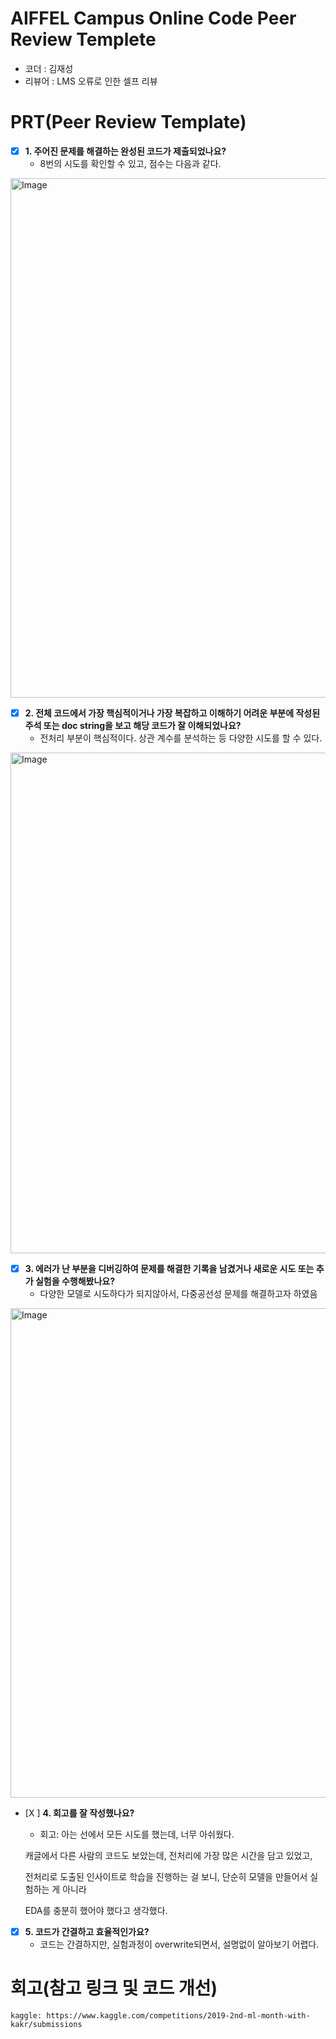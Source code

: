 # AIFFEL Campus Online Code Peer Review Templete
- 코더 : 김재성
- 리뷰어 : LMS 오류로 인한 셀프 리뷰


# PRT(Peer Review Template)
- [X]  **1. 주어진 문제를 해결하는 완성된 코드가 제출되었나요?**
    - 8번의 시도를 확인할 수 있고, 점수는 다음과 같다.

<img width="827" height="831" alt="Image" src="https://github.com/user-attachments/assets/50397580-e54e-4050-b324-2b97ce0197b5" />
   
- [X]  **2. 전체 코드에서 가장 핵심적이거나 가장 복잡하고 이해하기 어려운 부분에 작성된 
주석 또는 doc string을 보고 해당 코드가 잘 이해되었나요?**
    - 전처리 부분이 핵심적이다. 상관 계수를 분석하는 등 다양한 시도를 할 수 있다.

<img width="758" height="801" alt="Image" src="https://github.com/user-attachments/assets/75afc90d-51df-4af4-8bfd-780f59e86e02" />

        
- [X]  **3. 에러가 난 부분을 디버깅하여 문제를 해결한 기록을 남겼거나
새로운 시도 또는 추가 실험을 수행해봤나요?**
    - 다양한 모델로 시도하다가 되지않아서, 다중공선성 문제를 해결하고자 하였음

<img width="722" height="783" alt="Image" src="https://github.com/user-attachments/assets/d0d2a89c-ac7b-4b6d-b929-4df8354efe7b" />
        
- [X ]  **4. 회고를 잘 작성했나요?**
    - 회고: 아는 선에서 모든 시도를 했는데, 너무 아쉬웠다.

	캐글에서 다른 사람의 코드도 보았는데, 전처리에 가장 많은 시간을 담고 있었고, 

	전처리로 도출된 인사이트로 학습을 진행하는 걸 보니, 단순히 모델을 만들어서 실험하는 게 아니라

	EDA를 충분히 했어야 했다고 생각했다.

        
- [X]  **5. 코드가 간결하고 효율적인가요?**
    - 코드는 간결하지만, 실험과정이 overwrite되면서, 설명없이 알아보기 어렵다.


# 회고(참고 링크 및 코드 개선)
```
kaggle: https://www.kaggle.com/competitions/2019-2nd-ml-month-with-kakr/submissions
```
